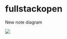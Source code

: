 # fullstackopen

  New note diagram

[![](https://mermaid.ink/img/pako:eNq1VMFu2zAM_RVCZ8dOnC5tfehp7XZY0GHNbS4GRaJjNbbkSXTaIsi_j46dIMPWIT3sIkGP0tPjo6itUE6jyETAny1ahR-NXHlZ53bp3XNAP7q54XGDPoO7-29z-Hr_sIAEX2TdVCibJrH4_MM6wtxKRWYjCaE_kNt-ZoaBK4PpOIU711odgUXUQA5quUb4dLsA3ykI1GFtozseHmRuNf5B_Dd1HcVvulhTOEvU58X8C2in2hotves-KImakCVJoFYbDLEKcYlVMHZt4sKcyqmlsRw-T9FhMxSmwv-q6Okdgp7-qafzGxwv4HgqkPQUAF9QtWTs6khDpSQokFSJYV9lBp19O6vzkzoheyut07y-byHnDrDUVV5kvAiu5hPkWW4uIga6l9iH0tlonI7ScXqRC9hFEMcxPJ7vxqLEw2KwBDsnEJSsqqVUayhay0zO9v54ZGrfbxkes4hEjZ5d1Nyx29wCq-JwPQjU0q9zkdsd75MtuYdXq0RGvsVI9C01dLfIClmFI3qrDTl_BCsn-WKRbQW9Nt3fsDKBmJJ9Ksyqw1tfMXyoSheOV4bKdhkrVyfB6JILX26uZ8ksnV3JdIqzy6n8MJ1qtZxcXxXpxaTQl-NJKsVuFwnc3z_vP6L9f7T7BboiqCY?type=png)](https://mermaid.live/edit#pako:eNq1VMFu2zAM_RVCZ8dOnC5tfehp7XZY0GHNbS4GRaJjNbbkSXTaIsi_j46dIMPWIT3sIkGP0tPjo6itUE6jyETAny1ahR-NXHlZ53bp3XNAP7q54XGDPoO7-29z-Hr_sIAEX2TdVCibJrH4_MM6wtxKRWYjCaE_kNt-ZoaBK4PpOIU711odgUXUQA5quUb4dLsA3ykI1GFtozseHmRuNf5B_Dd1HcVvulhTOEvU58X8C2in2hotves-KImakCVJoFYbDLEKcYlVMHZt4sKcyqmlsRw-T9FhMxSmwv-q6Okdgp7-qafzGxwv4HgqkPQUAF9QtWTs6khDpSQokFSJYV9lBp19O6vzkzoheyut07y-byHnDrDUVV5kvAiu5hPkWW4uIga6l9iH0tlonI7ScXqRC9hFEMcxPJ7vxqLEw2KwBDsnEJSsqqVUayhay0zO9v54ZGrfbxkes4hEjZ5d1Nyx29wCq-JwPQjU0q9zkdsd75MtuYdXq0RGvsVI9C01dLfIClmFI3qrDTl_BCsn-WKRbQW9Nt3fsDKBmJJ9Ksyqw1tfMXyoSheOV4bKdhkrVyfB6JILX26uZ8ksnV3JdIqzy6n8MJ1qtZxcXxXpxaTQl-NJKsVuFwnc3z_vP6L9f7T7BboiqCY)
